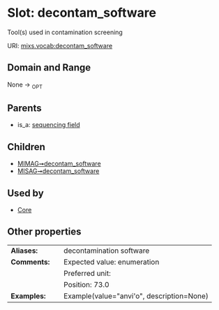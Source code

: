 
# Slot: decontam_software


Tool(s) used in contamination screening

URI: [mixs.vocab:decontam_software](https://w3id.org/mixs/vocab/decontam_software)


## Domain and Range

None ->  <sub>OPT</sub> 

## Parents

 *  is_a: [sequencing field](sequencing_field.md)

## Children

 *  [MIMAG➞decontam_software](MIMAG_decontam_software.md)
 *  [MISAG➞decontam_software](MISAG_decontam_software.md)

## Used by

 * [Core](Core.md)

## Other properties

|  |  |  |
| --- | --- | --- |
| **Aliases:** | | decontamination software |
| **Comments:** | | Expected value: enumeration |
|  | | Preferred unit:  |
|  | | Position: 73.0 |
| **Examples:** | | Example(value="anvi'o", description=None) |

